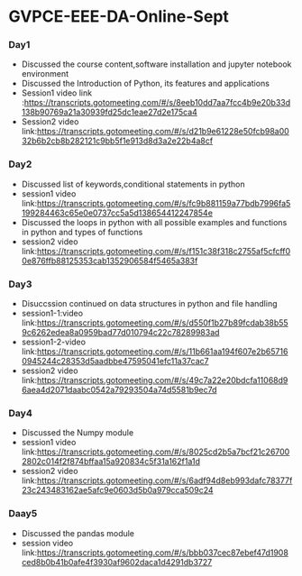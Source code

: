 # GVPCE-EEE-DA-Online-Sept
### Day1
- Discussed the course content,software installation and jupyter notebook environment 
- Discussed the Introduction of Python, its features and applications 
- Session1 video link :https://transcripts.gotomeeting.com/#/s/8eeb10dd7aa7fcc4b9e20b33d138b90769a21a30939fd25dc1eae27d2e175ca4
- Session2 video link:https://transcripts.gotomeeting.com/#/s/d21b9e61228e50fcb98a0032b6b2cb8b282121c9bb5f1e913d8d3a2e22b4a8cf
### Day2
- Discussed list of keywords,conditional statements in python
- session1 video link:https://transcripts.gotomeeting.com/#/s/fc9b881159a77bdb7996fa5199284463c65e0e0737cc5a5d138654412247854e
- Discussed the loops in python with all possible examples and functions in python and types of functions
- session2 video link:https://transcripts.gotomeeting.com/#/s/f151c38f318c2755af5cfcff00e876ffb88125353cab1352906584f5465a383f
### Day3
- Disuccssion continued on data structures in python and file handling
- session1-1:video link:https://transcripts.gotomeeting.com/#/s/d550f1b27b89fcdab38b559c6262edea8a0959bad77d010794c22c78289983ad
- session1-2-video link:https://transcripts.gotomeeting.com/#/s/11b661aa194f607e2b657160945244c28353d5aadbbe47595041efc11a37cac7
- session2 video link:https://transcripts.gotomeeting.com/#/s/49c7a22e20bdcfa11068d96aea4d2071daabc0542a79293504a74d5581b9ec7d
### Day4
- Discussed the Numpy module 
- session1 video link:https://transcripts.gotomeeting.com/#/s/8025cd2b5a7bcf21c267002802c014f2f874bffaa15a920834c5f31a162f1a1d
- session2 video link:https://transcripts.gotomeeting.com/#/s/6adf94d8eb993dafc78377f23c243483162ae5afc9e0603d5b0a979cca509c24
### Daay5 
- Discussed the pandas module
- session video link:https://transcripts.gotomeeting.com/#/s/bbb037cec87ebef47d1908ced8b0b41b0afe4f3930af9602daca1d4291db3727

